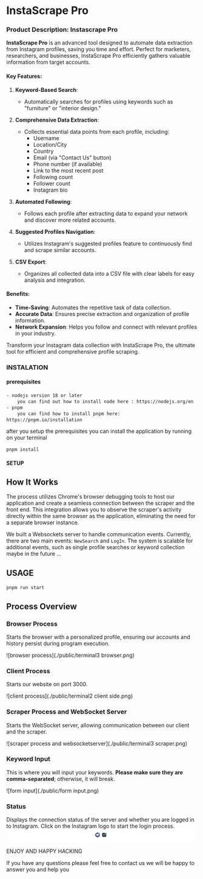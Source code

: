 # InstaScrape Pro

### Product Description: Instascrape Pro

**InstaScrape Pro** is an advanced tool designed to automate data extraction from Instagram profiles, saving you time and effort. Perfect for marketers, researchers, and businesses, InstaScrape Pro efficiently gathers valuable information from target accounts.

#### Key Features:

1. **Keyword-Based Search**:
   - Automatically searches for profiles using keywords such as "furniture" or "interior design."

2. **Comprehensive Data Extraction**:
   - Collects essential data points from each profile, including:
     - Username
     - Location/City
     - Country
     - Email (via "Contact Us" button)
     - Phone number (if available)
     - Link to the most recent post
     - Following count
     - Follower count
     - Instagram bio

3. **Automated Following**:
   - Follows each profile after extracting data to expand your network and discover more related accounts.

4. **Suggested Profiles Navigation**:
   - Utilizes Instagram's suggested profiles feature to continuously find and scrape similar accounts.

5. **CSV Export**:
   - Organizes all collected data into a CSV file with clear labels for easy analysis and integration.

#### Benefits:

- **Time-Saving**: Automates the repetitive task of data collection.
- **Accurate Data**: Ensures precise extraction and organization of profile information.
- **Network Expansion**: Helps you follow and connect with relevant profiles in your industry.

Transform your Instagram data collection with InstaScrape Pro, the ultimate tool for efficient and comprehensive profile scraping.


### INSTALATION 

#### **prerequisites** 

    - nodejs version 18 or later 
        you can find out how to install node here : https://nodejs.org/en 
    - pnpm 
        you can find how to install pnpm here: https://pnpm.io/installation

after you setup the prerequisites you can install the application by running on your terminal


```
pnpm install

```

#### SETUP


## How It Works

The process utilizes Chrome's browser debugging tools to host our application and create a seamless connection between the scraper and the front end. This integration allows you to observe the scraper's activity directly within the same browser as the application, eliminating the need for a separate browser instance.

We built a Websockets server to handle communication events. Currently, there are two main events: `NewSearch` and `LogIn`. The system is scalable for additional events, such as single profile searches or keyword collection maybe in the future ...



##  USAGE 

```
pnpm run start

```
## Process Overview

### Browser Process
Starts the browser with a personalized profile, ensuring our accounts and history persist during program execution.

![browser process](./public/terminal3 browser.png)

### Client Process
Starts our website on port 3000.

![client process](./public/terminal2 client side.png)

### Scraper Process and WebSocket Server
Starts the WebSocket server, allowing communication between our client and the scraper.

![scraper process and websocketserver](./public/terminal3 scraper.png)

### Keyword Input
This is where you will input your keywords. **Please make sure they are comma-separated**; otherwise, it will break.

![form input](./public/form input.png)

### Status
Displays the connection status of the server and whether you are logged in to Instagram. Click on the Instagram logo to start the login process.
![status](./public/status.png)




ENJOY AND HAPPY HACKING 

If you have any questions please feel free to contact us we will be happy to answer you and help you 
